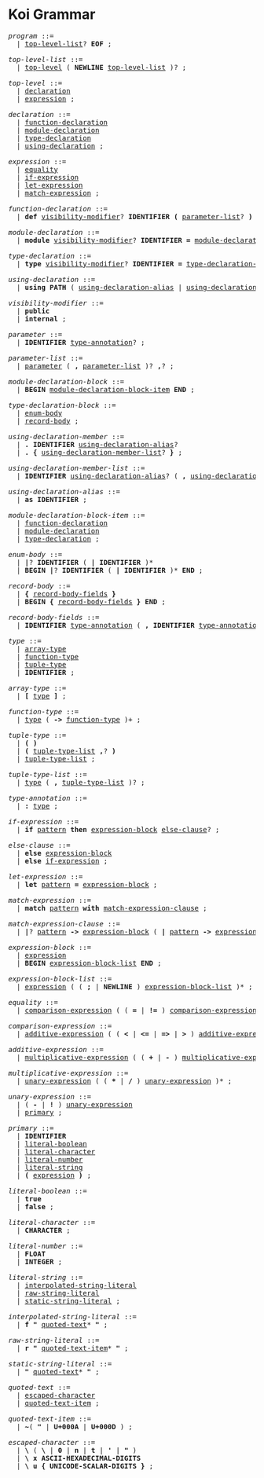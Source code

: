 # Koi Grammar

<pre>
<i id="program">program</i> ::=
  | <a href="#top-level-list">top-level-list</a>? <b>EOF</b> ;

<i id="top-level-list">top-level-list</i> ::=
  | <a href="#top-level">top-level</a> ( <b>NEWLINE</b> <a href="#top-level-list">top-level-list</a> )? ;

<i id="top-level">top-level</i> ::=
  | <a href="#declaration">declaration</a>
  | <a href="#expression">expression</a> ;

<i id="declaration">declaration</i> ::=
  | <a href="#function-declaration">function-declaration</a>
  | <a href="#module-declaration">module-declaration</a>
  | <a href="#type-declaration">type-declaration</a>
  | <a href="#using-declaration">using-declaration</a> ;

<i id="expression">expression</i> ::=
  | <a href="#equality">equality</a>
  | <a href="#if-expression">if-expression</a>
  | <a href="#let-expression">let-expression</a>
  | <a href="#match-expression">match-expression</a> ;

<i id="function-declaration">function-declaration</i> ::=
  | <b>def</b> <a href="#visibility-modifier">visibility-modifier</a>? <b>IDENTIFIER</b> <b>(</b> <a href="#parameter-list">parameter-list</a>? <b>)</b> <a href="#type-annotation">type-annotation</a>? <b>=</b> <a href="#expression-block">expression-block</a> ;

<i id="module-declaration">module-declaration</i> ::=
  | <b>module</b> <a href="#visibility-modifier">visibility-modifier</a>? <b>IDENTIFIER</b> <b>=</b> <a href="#module-declaration-block">module-declaration-block</a> ;

<i id="type-declaration">type-declaration</i> ::=
  | <b>type</b> <a href="#visibility-modifier">visibility-modifier</a>? <b>IDENTIFIER</b> <b>=</b> <a href="#type-declaration-block">type-declaration-block</a> ;

<i id="using-declaration">using-declaration</i> ::=
  | <b>using</b> <b>PATH</b> ( <a href="#using-declaration-alias">using-declaration-alias</a> | <a href="#using-declaration-member">using-declaration-member</a> )? ;

<i id="visibility-modifier">visibility-modifier</i> ::=
  | <b>public</b>
  | <b>internal</b> ;

<i id="parameter">parameter</i> ::=
  | <b>IDENTIFIER</b> <a href="#type-annotation">type-annotation</a>? ;

<i id="parameter-list">parameter-list</i> ::=
  | <a href="#parameter">parameter</a> ( <b>,</b> <a href="#parameter-list">parameter-list</a> )? <b>,</b>? ;

<i id="module-declaration-block">module-declaration-block</i> ::=
  | <b>BEGIN</b> <a href="#module-declaration-block-item">module-declaration-block-item</a> <b>END</b> ;

<i id="type-declaration-block">type-declaration-block</i> ::=
  | <a href="#enum-body">enum-body</a>
  | <a href="#record-body">record-body</a> ;

<i id="using-declaration-member">using-declaration-member</i> ::=
  | <b>.</b> <b>IDENTIFIER</b> <a href="#using-declaration-alias">using-declaration-alias</a>?
  | <b>.</b> <b>{</b> <a href="#using-declaration-member-list">using-declaration-member-list</a>? <b>}</b> ;

<i id="using-declaration-member-list">using-declaration-member-list</i> ::=
  | <b>IDENTIFIER</b> <a href="#using-declaration-alias">using-declaration-alias</a>? ( <b>,</b> <a href="#using-declaration-member-list">using-declaration-member-list</a>? )? <b>,</b>? ;

<i id="using-declaration-alias">using-declaration-alias</i> ::=
  | <b>as</b> <b>IDENTIFIER</b> ;

<i id="module-declaration-block-item">module-declaration-block-item</i> ::=
  | <a href="#function-declaration">function-declaration</a>
  | <a href="#module-declaration">module-declaration</a>
  | <a href="#type-declaration">type-declaration</a> ;

<i id="enum-body">enum-body</i> ::=
  | <b>|</b>? <b>IDENTIFIER</b> ( <b>|</b> <b>IDENTIFIER</b> )*
  | <b>BEGIN</b> <b>|</b>? <b>IDENTIFIER</b> ( <b>|</b> <b>IDENTIFIER</b> )* <b>END</b> ;

<i id="record-body">record-body</i> ::=
  | <b>{</b> <a href="#record-body-fields">record-body-fields</a> <b>}</b>
  | <b>BEGIN</b> <b>{</b> <a href="#record-body-fields">record-body-fields</a> <b>}</b> <b>END</b> ;

<i id="record-body-fields">record-body-fields</i> ::=
  | <b>IDENTIFIER</b> <a href="#type-annotation">type-annotation</a> ( <b>,</b> <b>IDENTIFIER</b> <a href="#type-annotation">type-annotation</a> )* <b>,</b>? ;

<i id="type">type</i> ::=
  | <a href="#array-type">array-type</a>
  | <a href="#function-type">function-type</a>
  | <a href="#tuple-type">tuple-type</a>
  | <b>IDENTIFIER</b> ;

<i id="array-type">array-type</i> ::=
  | <b>[</b> <a href="#type">type</a> <b>]</b> ;

<i id="function-type">function-type</i> ::=
  | <a href="#type">type</a> ( <b>-></b> <a href="#function-type">function-type</a> )+ ;

<i id="tuple-type">tuple-type</i> ::=
  | <b>(</b> <b>)</b>
  | <b>(</b> <a href="#tuple-type-list">tuple-type-list</a> <b>,</b>? <b>)</b>
  | <a href="#tuple-type-list">tuple-type-list</a> ;

<i id="tuple-type-list">tuple-type-list</i> ::=
  | <a href="#type">type</a> ( <b>,</b> <a href="#tuple-type-list">tuple-type-list</a> )? ;

<i id="type-annotation">type-annotation</i> ::=
  | <b>:</b> <a href="#type">type</a> ;

<i id="if-expression">if-expression</i> ::=
  | <b>if</b> <a href="#pattern">pattern</a> <b>then</b> <a href="#expression-block">expression-block</a> <a href="#else-clause">else-clause</a>? ;

<i id="else-clause">else-clause</i> ::=
  | <b>else</b> <a href="#expression-block">expression-block</a>
  | <b>else</b> <a href="#if-expression">if-expression</a> ;

<i id="let-expression">let-expression</i> ::=
  | <b>let</b> <a href="#pattern">pattern</a> <b>=</b> <a href="#expression-block">expression-block</a> ;

<i id="match-expression">match-expression</i> ::=
  | <b>match</b> <a href="#pattern">pattern</a> <b>with</b> <a href="#match-expression-clause">match-expression-clause</a> ;

<i id="match-expression-clause">match-expression-clause</i> ::=
  | <b>|</b>? <a href="#pattern">pattern</a> <b>-></b> <a href="#expression-block">expression-block</a> ( <b>|</b> <a href="#pattern">pattern</a> <b>-></b> <a href="#expression-block">expression-block</a> )* ;

<i id="expression-block">expression-block</i> ::=
  | <a href="#expression">expression</a>
  | <b>BEGIN</b> <a href="#expression-block-list">expression-block-list</a> <b>END</b> ;

<i id="expression-block-list">expression-block-list</i> ::=
  | <a href="#expression">expression</a> ( ( <b>;</b> | <b>NEWLINE</b> ) <a href="#expression-block-list">expression-block-list</a> )* ;

<i id="equality">equality</i> ::=
  | <a href="#comparison-expression">comparison-expression</a> ( ( <b>=</b> | <b>!=</b> ) <a href="#comparison-expression">comparison-expression</a> )* ;

<i id="comparison-expression">comparison-expression</i> ::=
  | <a href="#additive-expression">additive-expression</a> ( ( <b><</b> | <b><=</b> | <b>=></b> | <b>></b> ) <a href="#additive-expression">additive-expression</a> )* ;

<i id="additive-expression">additive-expression</i> ::=
  | <a href="#multiplicative-expression">multiplicative-expression</a> ( ( <b>+</b> | <b>-</b> ) <a href="#multiplicative-expression">multiplicative-expression</a> )* ;

<i id="multiplicative-expression">multiplicative-expression</i> ::=
  | <a href="#unary-expression">unary-expression</a> ( ( <b>*</b> | <b>/</b> ) <a href="#unary-expression">unary-expression</a> )* ;

<i id="unary-expression">unary-expression</i> ::=
  | ( <b>-</b> | <b>!</b> ) <a href="#unary-expression">unary-expression</a>
  | <a href="#primary">primary</a> ;

<i id="primary">primary</i> ::=
  | <b>IDENTIFIER</b>
  | <a href="#literal-boolean">literal-boolean</a>
  | <a href="#literal-character">literal-character</a>
  | <a href="#literal-number">literal-number</a>
  | <a href="#literal-string">literal-string</a>
  | <b>(</b> <a href="#expression">expression</a> <b>)</b> ;

<i id="literal-boolean">literal-boolean</i> ::=
  | <b>true</b>
  | <b>false</b> ;

<i id="literal-character">literal-character</i> ::=
  | <b>CHARACTER</b> ;

<i id="literal-number">literal-number</i> ::=
  | <b>FLOAT</b>
  | <b>INTEGER</b> ;

<i id="literal-string">literal-string</i> ::=
  | <a href="#interpolated-string-literal">interpolated-string-literal</a>
  | <a href="#raw-string-literal">raw-string-literal</a>
  | <a href="#static-string-literal">static-string-literal</a> ;

<i id="interpolated-string-literal">interpolated-string-literal</i> ::=
  | <b>f</b> <b>"</b> <a href="#quoted-text">quoted-text</a>* <b>"</b> ;

<i id="raw-string-literal">raw-string-literal</i> ::=
  | <b>r</b> <b>"</b> <a href="#quoted-text-item">quoted-text-item</a>* <b>"</b> ;

<i id="static-string-literal">static-string-literal</i> ::=
  | <b>"</b> <a href="#quoted-text">quoted-text</a>* <b>"</b> ;

<i id="quoted-text">quoted-text</i> ::=
  | <a href="#escaped-character">escaped-character</a>
  | <a href="#quoted-text-item">quoted-text-item</a> ;

<i id="quoted-text-item">quoted-text-item</i> ::=
  | <b>~</b>( <b>"</b> | <b>U+000A</b> | <b>U+000D</b> ) ;

<i id="escaped-character">escaped-character</i> ::=
  | <b>\</b> ( <b>\</b> | <b>0</b> | <b>n</b> | <b>t</b> | <b>'</b> | <b>"</b> )
  | <b>\</b> <b>x</b> <b>ASCII-HEXADECIMAL-DIGITS</b>
  | <b>\</b> <b>u</b> <b>{</b> <b>UNICODE-SCALAR-DIGITS</b> <b>}</b> ;
</pre>
